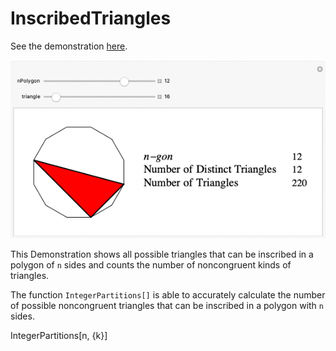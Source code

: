 # InscribedTriangles

See the demonstration [here](https://demonstrations.wolfram.com/InscribedTrianglesInPolygons/).

![alt text](/img/demo3.png)


This Demonstration shows all possible triangles that can be inscribed in a polygon of `n` sides  and counts the number of noncongruent kinds of triangles.

The function `IntegerPartitions[]` is able to accurately calculate the number of possible noncongruent triangles that can be inscribed in a polygon with `n` sides.

  IntegerPartitions[n, {k}]
